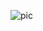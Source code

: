 ![pic](https://user-images.githubusercontent.com/83532882/205194296-ced3b646-fa4a-4a66-95d5-768301320c97.jpg)
